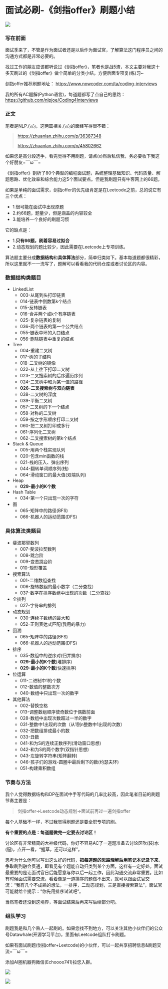 # 面试必刷-《剑指offer》刷题小结

![](https://aigroupz-1258285787.cos.ap-shanghai.myqcloud.com/blog/15490245570653.jpg)

### 写在前面

面试季来了，不管是作为面试者还是以后作为面试官，了解算法这门程序员之间的沟通方式都是非常必要的。

找过工作的朋友应该都听说过《剑指offer》，笔者也是战5渣，本文主要对我这十多天刷过的《剑指offer》做个简单的分类小结，方便后面专项复(练)习~

剑指offer推荐刷题地址：
https://www.nowcoder.com/ta/coding-interviews

我的所有AC题解(Python语言)，每道题都写了点自己的思路：
https://github.com/nlpjoe/Coding4Interviews



### 正文

笔者是NLP方向，这两篇相关方向的面经写得很不错：

> https://zhuanlan.zhihu.com/p/36387348
> 
> https://zhuanlan.zhihu.com/p/45802662

如果您是高分段选手，看完觉得不用刷题，请点(x)然后私信我，务必要收下我这个好朋友=￣ω￣=

《剑指offer》剖析了80个典型的编程面试题，系统整理基础知识、代码质量、解题思路、优化效率和综合能力这5个面试要点。但是我刷题只有牛客网上的66题。

如果是单纯的面试需求，剑指offer的优先级肯定是在Leetcode之前，总的说它有三个优点：

- 1.很可能在面试中出现原题
- 2.约66题，题量少，但是涵盖的内容较全
- 3.能培养一个良好的刷题习惯

它的缺点是：

- 1.**只有66题，刷着容易过拟合**
- 2.动态规划的题比较少，因此需要在Leetcode上专项训练。

算法题主要分成**数据结构**和**具体算法**部分，简单归类如下。基本每道题都很精彩，所以这里就不一一洗写了，题解可以看看我的代码仓库或者讨论区的内容。

### 数据结构类题目

- LinkedList
    - 003-从尾到头打印链表
    - 014-链表中倒数第k个结点
    - 015-反转链表
    - 016-合并两个或k个有序链表
    - 025-复杂链表的复制
    - 036-两个链表的第一个公共结点
    - 055-链表中环的入口结点
    - 056-删除链表中重复的结点
- Tree
    - 004-重建二叉树
    - 017-树的子结构
    - 018-二叉树的镜像
    - 022-从上往下打印二叉树
    - 023-二叉搜索树的后序遍历序列
    - 024-二叉树中和为某一值的路径
    - **026-二叉搜索树与双向链表**
    - 038-二叉树的深度
    - 039-平衡二叉树
    - 057-二叉树的下一个结点
    - 058-对称的二叉树
    - 059-按之字形顺序打印二叉树
    - 060-把二叉树打印成多行
    - 061-序列化二叉树
    - 062-二叉搜索树的第k个结点
- Stack & Queue
    - 005-用两个栈实现队列
    - 020-包含min函数的栈
    - 021-栈的压入、弹出序列
    - 044-翻转单词顺序列(栈)
    - 064-滑动窗口的最大值(双端队列)
- Heap
    - **029-最小的K个数**
- Hash Table
    - 034-第一个只出现一次的字符
- 图
    - 065-矩阵中的路径(BFS)
    - 066-机器人的运动范围(DFS)

### 具体算法类题目

- 斐波那契数列
    - 007-斐波拉契数列
    - 008-跳台阶
    - 009-变态跳台阶
    - 010-矩形覆盖
- 搜索算法
    - 001-二维数组查找
    - 006-旋转数组的最小数字（二分查找）
    - 037-数字在排序数组中出现的次数（二分查找）
- 全排列
    - 027-字符串的排列
- 动态规划
    - 030-连续子数组的最大和
    - 052-正则表达式匹配(我用的暴力)
- 回溯
    - 065-矩阵中的路径(BFS)
    - 066-机器人的运动范围(DFS)
- 排序
    - 035-数组中的逆序对(归并排序)
    - **029-最小的K个数**(堆排序)
    - **029-最小的K个数**(快速排序)
- 位运算
    - 011-二进制中1的个数
    - 012-数值的整数次方
    - 040-数组中只出现一次的数字
- 其他算法
    - 002-替换空格
    - 013-调整数组顺序使奇数位于偶数前面
    - 028-数组中出现次数超过一半的数字
    - 031-整数中1出现的次数（从1到n整数中1出现的次数）
    - 032-把数组排成最小的数
    - 033-丑数
    - 041-和为S的连续正数序列(滑动窗口思想)
    - 042-和为S的两个数字(双指针思想)
    - 043-左旋转字符串(矩阵翻转)
    - 046-孩子们的游戏-圆圈中最后剩下的数(约瑟夫环)
    - 051-构建乘积数组

### 节奏与方法

我个人觉得数据结构和DP在面试中手写代码的几率比较高，因此笔者目前的刷题节奏主要是：

> 剑指offer->Leetcode动态规划->面试前再过一遍剑指offer
 
每个人基础不一样，不过我觉得刷题还是要全职专项的刷。

**有个重要的点是：每道题做完一定要去讨论区！**

讨论区有非常精简的大神级代码，你好不容易AC了一道题准备去讨论区吹(装)水(逼)，点开一看，“握草，还可以这样”。

思考为什么他可以写出这么好的代码，**把每道题的思路理解后用笔记本记录下来**，争取刷到融会贯通，即看见有个题能自动归类到某个方面，这样有一定好处。面试最重要的是让面试官日后能愿意与你以后一起工作，因此沟通交流非常重要。比如有时候面试需要交流，看着像是一道排序的题做不出来，就可以跟面试官交流：“我有几个不成熟的想法，一排序，二动态规划，三是直接搜索算法”，面试官可能就给个提示：“你先用排序试试吧“。

当然笔者还没到这境界，等面试结束后再来写后续部分吧。

### 组队学习

刷题我是和几个熟人一起刷的。如果您找不到地方，可以关注其他小伙伴们的公众号Datawhale(开源学习平台)，里面有Leetcode组队打卡刷题。

如果有面试刷题(剑指offer+Leetcode)的小伙伴，可以一起共享招聘信息&刷题交流=￣ω￣=

添加AI圈机器狗微信(Echoooo741)拉您入群。

![](https://aigroupz-1258285787.cos.ap-shanghai.myqcloud.com/blog/15491047309717.jpg)

![](https://aigroupz-1258285787.cos.ap-shanghai.myqcloud.com/blog/15491052742040.jpg)

